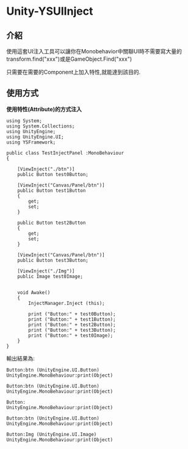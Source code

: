 # Unity-YSUIInject

## 介紹
使用這套UI注入工具可以讓你在Monobehavior中關聯UI時不需要寫大量的transform.find("xxx")或是GameObject.Find("xxx")

只需要在需要的Component上加入特性,就能達到該目的.

## 使用方式

<b>使用特性(Attribute)的方式注入</b>

	using System;
	using System.Collections;
	using UnityEngine;
	using UnityEngine.UI;
	using YSFramework;

	public class TestInjectPanel :MonoBehaviour
	{

		[ViewInject("./btn")]
		public Button test0Button;
	
		[ViewInject("Canvas/Panel/btn")]
		public Button test1Button
		{
			get;
			set;
		}
	
		public Button test2Button
		{
			get;
			set;
		}
	
		[ViewInject("Canvas/Panel/btn")]
		public Button test3Button;
	
		[ViewInject("./Img")]
		public Image test0Image;
	
	
		void Awake()
		{
			InjectManager.Inject (this);
	
			print ("Button:" + test0Button);
			print ("Button:" + test1Button);
			print ("Button:" + test2Button);
			print ("Button:" + test3Button);
			print ("Button:" + test0Image);
		}
	}

輸出結果為:

	Button:btn (UnityEngine.UI.Button)
	UnityEngine.MonoBehaviour:print(Object)
	
	Button:btn (UnityEngine.UI.Button)
	UnityEngine.MonoBehaviour:print(Object)
	
	Button:
	UnityEngine.MonoBehaviour:print(Object)
	
	Button:btn (UnityEngine.UI.Button)
	UnityEngine.MonoBehaviour:print(Object)
	
	Button:Img (UnityEngine.UI.Image)
	UnityEngine.MonoBehaviour:print(Object)
	






	




